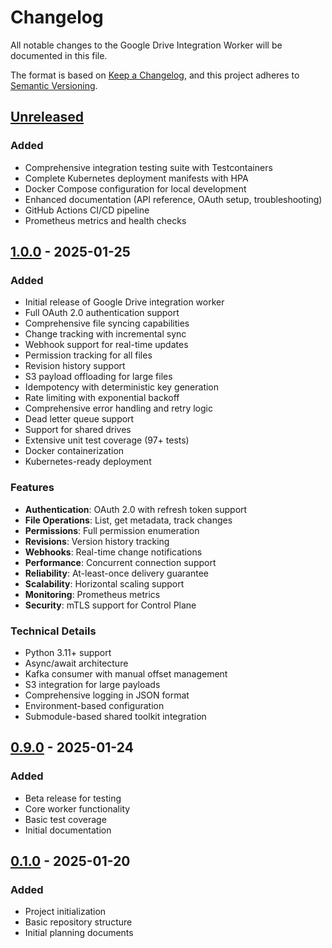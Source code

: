 # Changelog

All notable changes to the Google Drive Integration Worker will be documented in this file.

The format is based on [Keep a Changelog](https://keepachangelog.com/en/1.0.0/),
and this project adheres to [Semantic Versioning](https://semver.org/spec/v2.0.0.html).

## [Unreleased]

### Added
- Comprehensive integration testing suite with Testcontainers
- Complete Kubernetes deployment manifests with HPA
- Docker Compose configuration for local development
- Enhanced documentation (API reference, OAuth setup, troubleshooting)
- GitHub Actions CI/CD pipeline
- Prometheus metrics and health checks

## [1.0.0] - 2025-01-25

### Added
- Initial release of Google Drive integration worker
- Full OAuth 2.0 authentication support
- Comprehensive file syncing capabilities
- Change tracking with incremental sync
- Webhook support for real-time updates
- Permission tracking for all files
- Revision history support
- S3 payload offloading for large files
- Idempotency with deterministic key generation
- Rate limiting with exponential backoff
- Comprehensive error handling and retry logic
- Dead letter queue support
- Support for shared drives
- Extensive unit test coverage (97+ tests)
- Docker containerization
- Kubernetes-ready deployment

### Features
- **Authentication**: OAuth 2.0 with refresh token support
- **File Operations**: List, get metadata, track changes
- **Permissions**: Full permission enumeration
- **Revisions**: Version history tracking
- **Webhooks**: Real-time change notifications
- **Performance**: Concurrent connection support
- **Reliability**: At-least-once delivery guarantee
- **Scalability**: Horizontal scaling support
- **Monitoring**: Prometheus metrics
- **Security**: mTLS support for Control Plane

### Technical Details
- Python 3.11+ support
- Async/await architecture
- Kafka consumer with manual offset management
- S3 integration for large payloads
- Comprehensive logging in JSON format
- Environment-based configuration
- Submodule-based shared toolkit integration

## [0.9.0] - 2025-01-24

### Added
- Beta release for testing
- Core worker functionality
- Basic test coverage
- Initial documentation

## [0.1.0] - 2025-01-20

### Added
- Project initialization
- Basic repository structure
- Initial planning documents

[Unreleased]: https://github.com/clusterahq/clustera-integration-google-drive/compare/v1.0.0...HEAD
[1.0.0]: https://github.com/clusterahq/clustera-integration-google-drive/compare/v0.9.0...v1.0.0
[0.9.0]: https://github.com/clusterahq/clustera-integration-google-drive/compare/v0.1.0...v0.9.0
[0.1.0]: https://github.com/clusterahq/clustera-integration-google-drive/releases/tag/v0.1.0